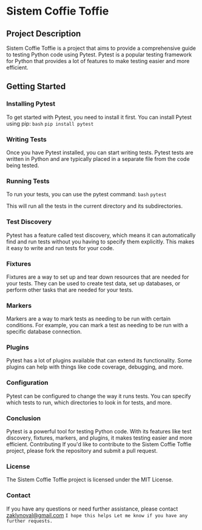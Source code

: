 
# Sistem Coffie Toffie
## Project Description
Sistem Coffie Toffie is a project that aims to provide a comprehensive guide to testing Python code using Pytest. Pytest is a popular testing framework for Python that provides a lot of features to make testing easier and more efficient.

## Getting Started
### Installing Pytest
To get started with Pytest, you need to install it first. You can install Pytest using pip:
```bash```
```pip install pytest```
### Writing Tests
Once you have Pytest installed, you can start writing tests. Pytest tests are written in Python and are typically placed in a separate file from the code being tested.
### Running Tests
To run your tests, you can use the pytest command:
```bash```
```pytest```

This will run all the tests in the current directory and its subdirectories.
### Test Discovery
Pytest has a feature called test discovery, which means it can automatically find and run tests without you having to specify them explicitly. This makes it easy to write and run tests for your code.
### Fixtures
Fixtures are a way to set up and tear down resources that are needed for your tests. They can be used to create test data, set up databases, or perform other tasks that are needed for your tests.
### Markers
Markers are a way to mark tests as needing to be run with certain conditions. For example, you can mark a test as needing to be run with a specific database connection.
### Plugins
Pytest has a lot of plugins available that can extend its functionality. Some plugins can help with things like code coverage, debugging, and more.
### Configuration
Pytest can be configured to change the way it runs tests. You can specify which tests to run, which directories to look in for tests, and more.
### Conclusion
Pytest is a powerful tool for testing Python code. With its features like test discovery, fixtures, markers, and plugins, it makes testing easier and more efficient.
Contributing
If you'd like to contribute to the Sistem Coffie Toffie project, please fork the repository and submit a pull request.
### License
The Sistem Coffie Toffie project is licensed under the MIT License.
### Contact
If you have any questions or need further assistance, please contact zaklynoval@gmail.com
```I hope this helps Let me know if you have any further requests.```

